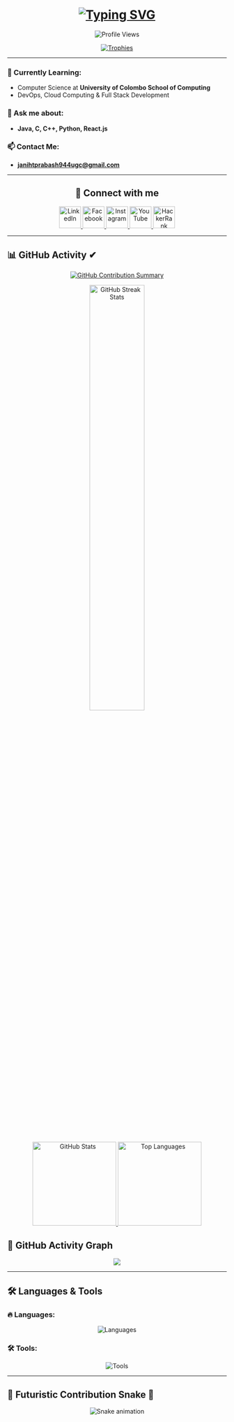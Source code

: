 <h1 align="center">
  <a href="https://git.io/typing-svg">
    <img src="https://readme-typing-svg.demolab.com?font=Montserrat&weight=800&size=40&pause=1000&color=22F700&center=true&vCenter=true&multiline=true&random=false&width=1000&height=200&lines=Hi+%F0%9F%91%8B%2C+I'm+R.K.+Janith+Prabash+Kashmira;From+Matara%2C+Sri+Lanka;(UG)+University+of+Colombo+School+Of+;Computing" alt="Typing SVG" />
  </a>
</h1>

<p align="center"> 
  <img src="https://komarev.com/ghpvc/?username=janithprabashrk&label=Profile%20views&color=0e75b6&style=flat" alt="Profile Views" /> 
</p>

<p align="center"> 
  <a href="https://github.com/ryo-ma/github-profile-trophy">
    <img src="https://github-profile-trophy.vercel.app/?username=janithprabashrk&theme=algolia" alt="Trophies" />
  </a> 
</p>

<hr/>

### 🌱 Currently Learning:
- Computer Science at **University of Colombo School of Computing**  
- DevOps, Cloud Computing & Full Stack Development  

### 💬 Ask me about:
- **Java, C, C++, Python, React.js**  

### 📫 Contact Me:
- **janihtprabash944ugc@gmail.com**  

---

<h2 align="center">📡 Connect with me</h2>
<p align="center">
  <a href="https://www.linkedin.com/in/janith-prabash-kashmira-r-k-186748284/" target="_blank">
    <img src="https://raw.githubusercontent.com/rahuldkjain/github-profile-readme-generator/master/src/images/icons/Social/linked-in-alt.svg" alt="LinkedIn" height="50" width="50"/>
  </a>
  <a href="https://www.facebook.com/profile.php?id=61553903355509" target="_blank">
    <img src="https://raw.githubusercontent.com/rahuldkjain/github-profile-readme-generator/master/src/images/icons/Social/facebook.svg" alt="Facebook" height="50" width="50"/>
  </a>
  <a href="https://instagram.com/_janith_djk_" target="_blank">
    <img src="https://raw.githubusercontent.com/rahuldkjain/github-profile-readme-generator/master/src/images/icons/Social/instagram.svg" alt="Instagram" height="50" width="50"/>
  </a>
  <a href="https://www.youtube.com/c/djk-studios" target="_blank">
    <img src="https://raw.githubusercontent.com/rahuldkjain/github-profile-readme-generator/master/src/images/icons/Social/youtube.svg" alt="YouTube" height="50" width="50"/>
  </a>
  <a href="https://www.hackerrank.com/janithprabash941" target="_blank">
    <img src="https://raw.githubusercontent.com/rahuldkjain/github-profile-readme-generator/master/src/images/icons/Social/hackerrank.svg" alt="HackerRank" height="50" width="50"/>
  </a>
</p>

---

## 📊 GitHub Activity ✔

<p align="center">
  <a href="https://github.com/janithprabashrk">
    <img src="https://github-profile-summary-cards.vercel.app/api/cards/profile-details?username=janithprabashrk&theme=algolia" alt="GitHub Contribution Summary"/>
  </a>
</p>

<p align="center">
  <a href="https://github.com/janithprabashrk">
    <img width="50%" src="https://github-readme-streak-stats.herokuapp.com?user=janithprabashrk&theme=algolia&hide_border=true&date_format=M%20j%5B%2C%20Y%5D" alt="GitHub Streak Stats"/>
  </a>
</p>

<p align="center">
  <a href="https://github.com/janithprabashrk">
    <img alt="GitHub Stats" src="https://github-readme-stats.vercel.app/api?username=janithprabashrk&show_icons=true&count_private=true&theme=algolia&border_radius=15&bg_color=0D1117&title_color=F85D7F&icon_color=F8D866" height="192px"/>
  </a>
  <a href="https://github.com/janithprabashrk">
    <img alt="Top Languages" src="https://github-readme-stats.vercel.app/api/top-langs/?username=janithprabashrk&langs_count=10&layout=compact&theme=algolia&border_radius=15&bg_color=0D1117&title_color=F85D7F&icon_color=F8D866" height="192px"/>
  </a>
</p>

## 🚀 GitHub Activity Graph
<p align="center">
    <a href="https://github.com/janithprabashrk">
        <img src="https://github-readme-activity-graph.vercel.app/graph?username=janithprabashrk&custom_title=Janith%20Prabash's%20GitHub%20Activity%20Graph&bg_color=0D1117&color=F8D866&line=F85D7F&point=F85D7F&area_color=FFFFFF&title_color=FFFFFF&area=true" />
    </a>
</p>

---

## 🛠 Languages & Tools

### 🔥 Languages:
<p align="center">
  <img src="https://skillicons.dev/icons?i=nodejs,python,javascript,typescript,express,firebase,mongodb,c,java,mysql,cpp,php,scala,flutter" alt="Languages">
</p>

### 🛠 Tools:
<p align="center">
  <img src="https://skillicons.dev/icons?i=react,bootstrap,mui,html,css,vscode,github,figma,tailwind,git,r,photoshop,aftereffects" alt="Tools">
</p>

---

## 🐍 Futuristic Contribution Snake 🐍
<p align="center">
  <img alt="Snake animation" src="https://github.com/janithprabashrk/janithprabashrk/blob/output/github-contribution-grid-snake-dark.svg" />
</p>
